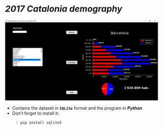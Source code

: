 # *2017 Catalonia demography*

![](Presentacion.jpg)

- Contains the dataset in **`SQLite`**  format and the program in ***Python***
- Don't forget to install it:
```Python
     ! pip install sqlite3
  ```


